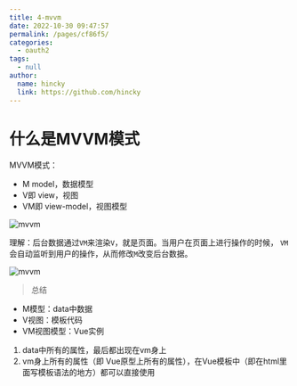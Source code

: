 ```yaml
---
title: 4-mvvm
date: 2022-10-30 09:47:57
permalink: /pages/cf86f5/
categories: 
  - oauth2
tags: 
  - null
author: 
  name: hincky
  link: https://github.com/hincky
---
```

# 什么是MVVM模式

MVVM模式：
- M model，数据模型
- V即 view，视图
- VM即 view-model，视图模型

![mvvm](./img/mvvm.png)

理解：后台数据通过`VM`来渲染`V`，就是页面。当用户在页面上进行操作的时候， `VM`会自动监听到用户的操作，从而修改`M`改变后台数据。

![mvvm](./img/vue-mvvm.png)

> 总结
- M模型：data中数据
- V视图：模板代码
- VM视图模型：Vue实例

1. data中所有的属性，最后都出现在vm身上
2. vm身上所有的属性（即  Vue原型上所有的属性），在Vue模板中（即在html里面写模板语法的地方）都可以直接使用